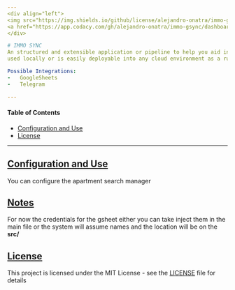 ```yaml
---
<div align="left">
<img src="https://img.shields.io/github/license/alejandro-onatra/immo-gsync">
<a href="https://app.codacy.com/gh/alejandro-onatra/immo-gsync/dashboard"><img src="https://app.codacy.com/project/badge/Grade/088ae3bac1c34b879aa072109570327f"/></a>
</div>

# IMMO SYNC
An structured and extensible application or pipeline to help you aid in your apartment search. This application can to be
used locally or is easily deployable into any cloud environment as a runnable docker image.

Possible Integrations:
-   GoogleSheets
-   Telegram

---
```

#### Table of Contents
- [Configuration and Use](#configuration)
- [License](#license)
---
## [Configuration and Use](#configuration)
You can configure the apartment search manager 

## [Notes](#notes)
For now the credentials for the gsheet either you can take inject them in the main file or the system will assume names and the location will be on the __src/__

## [License](#license)
This project is licensed under the MIT License - see the [LICENSE](LICENSE) file for details